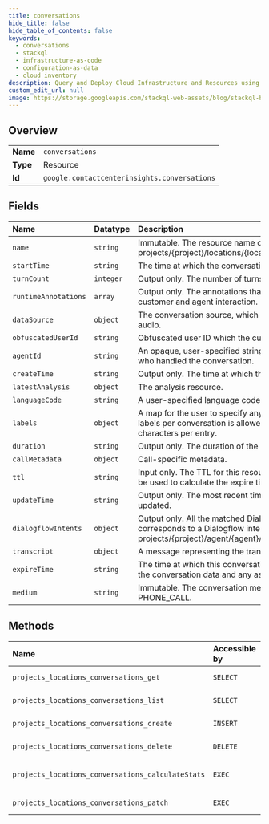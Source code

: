 ```yaml
---
title: conversations
hide_title: false
hide_table_of_contents: false
keywords:
  - conversations
  - stackql
  - infrastructure-as-code
  - configuration-as-data
  - cloud inventory
description: Query and Deploy Cloud Infrastructure and Resources using SQL
custom_edit_url: null
image: https://storage.googleapis.com/stackql-web-assets/blog/stackql-blog-post-featured-image.png
---
```

  
    

## Overview
<table><tbody>
<tr><td><b>Name</b></td><td><code>conversations</code></td></tr>
<tr><td><b>Type</b></td><td>Resource</td></tr>
<tr><td><b>Id</b></td><td><code>google.contactcenterinsights.conversations</code></td></tr>
</tbody></table>

## Fields
| Name | Datatype | Description |
|:-----|:---------|:------------|
| `name` | `string` | Immutable. The resource name of the conversation. Format: projects/{project}/locations/{location}/conversations/{conversation} |
| `startTime` | `string` | The time at which the conversation started. |
| `turnCount` | `integer` | Output only. The number of turns in the conversation. |
| `runtimeAnnotations` | `array` | Output only. The annotations that were generated during the customer and agent interaction. |
| `dataSource` | `object` | The conversation source, which is a combination of transcript and audio. |
| `obfuscatedUserId` | `string` | Obfuscated user ID which the customer sent to us. |
| `agentId` | `string` | An opaque, user-specified string representing the human agent who handled the conversation. |
| `createTime` | `string` | Output only. The time at which the conversation was created. |
| `latestAnalysis` | `object` | The analysis resource. |
| `languageCode` | `string` | A user-specified language code for the conversation. |
| `labels` | `object` | A map for the user to specify any custom fields. A maximum of 20 labels per conversation is allowed, with a maximum of 256 characters per entry. |
| `duration` | `string` | Output only. The duration of the conversation. |
| `callMetadata` | `object` | Call-specific metadata. |
| `ttl` | `string` | Input only. The TTL for this resource. If specified, then this TTL will be used to calculate the expire time. |
| `updateTime` | `string` | Output only. The most recent time at which the conversation was updated. |
| `dialogflowIntents` | `object` | Output only. All the matched Dialogflow intents in the call. The key corresponds to a Dialogflow intent, format: projects/{project}/agent/{agent}/intents/{intent} |
| `transcript` | `object` | A message representing the transcript of a conversation. |
| `expireTime` | `string` | The time at which this conversation should expire. After this time, the conversation data and any associated analyses will be deleted. |
| `medium` | `string` | Immutable. The conversation medium, if unspecified will default to PHONE_CALL. |
## Methods
| Name | Accessible by | Required Params | Description |
|:-----|:--------------|:----------------|:------------|
| `projects_locations_conversations_get` | `SELECT` | `name` | Gets a conversation. |
| `projects_locations_conversations_list` | `SELECT` | `parent` | Lists conversations. |
| `projects_locations_conversations_create` | `INSERT` | `parent` | Creates a conversation. |
| `projects_locations_conversations_delete` | `DELETE` | `name` | Deletes a conversation. |
| `projects_locations_conversations_calculateStats` | `EXEC` | `location` | Gets conversation statistics. |
| `projects_locations_conversations_patch` | `EXEC` | `name` | Updates a conversation. |
